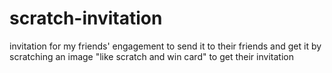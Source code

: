 # scratch-invitation
invitation for my friends' engagement to send it to their friends and get it by scratching an image "like scratch and win card" to get their invitation  
